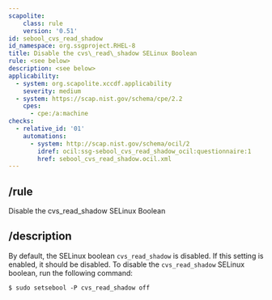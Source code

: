 ```yaml
---
scapolite:
    class: rule
    version: '0.51'
id: sebool_cvs_read_shadow
id_namespace: org.ssgproject.RHEL-8
title: Disable the cvs\_read\_shadow SELinux Boolean
rule: <see below>
description: <see below>
applicability:
  - system: org.scapolite.xccdf.applicability
    severity: medium
  - system: https://scap.nist.gov/schema/cpe/2.2
    cpes:
      - cpe:/a:machine
checks:
  - relative_id: '01'
    automations:
      - system: http://scap.nist.gov/schema/ocil/2
        idref: ocil:ssg-sebool_cvs_read_shadow_ocil:questionnaire:1
        href: sebool_cvs_read_shadow.ocil.xml
---
```



## /rule

Disable the cvs\_read\_shadow SELinux Boolean

## /description

By
default, the SELinux boolean `cvs_read_shadow` is disabled. If this
setting is enabled, it should be disabled. To disable the
`cvs_read_shadow` SELinux boolean, run the following command:

``` 
$ sudo setsebool -P cvs_read_shadow off
```
